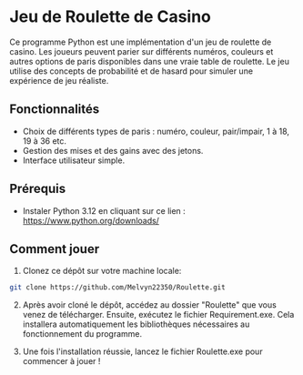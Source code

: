 # Jeu de Roulette de Casino

Ce programme Python est une implémentation d'un jeu de roulette de casino. Les joueurs peuvent parier sur différents numéros, couleurs et autres options de paris disponibles dans une vraie table de roulette. Le jeu utilise des concepts de probabilité et de hasard pour simuler une expérience de jeu réaliste.

## Fonctionnalités

- Choix de différents types de paris : numéro, couleur, pair/impair, 1 à 18, 19 à 36 etc.
- Gestion des mises et des gains avec des jetons.
- Interface utilisateur simple.

## Prérequis

- Instaler Python 3.12 en cliquant sur ce lien : https://www.python.org/downloads/

## Comment jouer

1. Clonez ce dépôt sur votre machine locale:

```bash
git clone https://github.com/Melvyn22350/Roulette.git
```

2. Après avoir cloné le dépôt, accédez au dossier "Roulette" que vous venez de télécharger. Ensuite, exécutez le fichier Requirement.exe. Cela installera automatiquement les bibliothèques nécessaires au fonctionnement du programme.

3. Une fois l'installation réussie, lancez le fichier Roulette.exe pour commencer à jouer !

